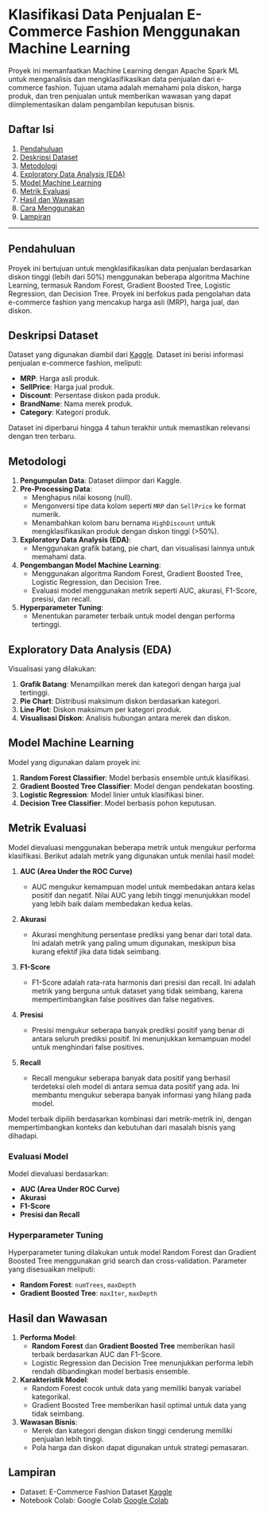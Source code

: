 # Klasifikasi Data Penjualan E-Commerce Fashion Menggunakan Machine Learning

Proyek ini memanfaatkan Machine Learning dengan Apache Spark ML untuk menganalisis dan mengklasifikasikan data penjualan dari e-commerce fashion. Tujuan utama adalah memahami pola diskon, harga produk, dan tren penjualan untuk memberikan wawasan yang dapat diimplementasikan dalam pengambilan keputusan bisnis.

## Daftar Isi
1. [Pendahuluan](#pendahuluan)
2. [Deskripsi Dataset](#deskripsi-dataset)
3. [Metodologi](#metodologi)
4. [Exploratory Data Analysis (EDA)](#exploratory-data-analysis-eda)
5. [Model Machine Learning](#model-machine-learning)
6. [Metrik Evaluasi](#metrik-evaluasi)
7. [Hasil dan Wawasan](#hasil-dan-wawasan)
8. [Cara Menggunakan](#cara-menggunakan)
9. [Lampiran](#lampiran)
---

## Pendahuluan
Proyek ini bertujuan untuk mengklasifikasikan data penjualan berdasarkan diskon tinggi (lebih dari 50%) menggunakan beberapa algoritma Machine Learning, termasuk Random Forest, Gradient Boosted Tree, Logistic Regression, dan Decision Tree. Proyek ini berfokus pada pengolahan data e-commerce fashion yang mencakup harga asli (MRP), harga jual, dan diskon.

## Deskripsi Dataset
Dataset yang digunakan diambil dari [Kaggle](https://www.kaggle.com/datasets/mukuldeshantri/ecommerce-fashion-dataset). Dataset ini berisi informasi penjualan e-commerce fashion, meliputi:
- **MRP**: Harga asli produk.
- **SellPrice**: Harga jual produk.
- **Discount**: Persentase diskon pada produk.
- **BrandName**: Nama merek produk.
- **Category**: Kategori produk.

Dataset ini diperbarui hingga 4 tahun terakhir untuk memastikan relevansi dengan tren terbaru.

## Metodologi
1. **Pengumpulan Data**: Dataset diimpor dari Kaggle.
2. **Pre-Processing Data**:  
   - Menghapus nilai kosong (null).  
   - Mengonversi tipe data kolom seperti `MRP` dan `SellPrice` ke format numerik.  
   - Menambahkan kolom baru bernama `HighDiscount` untuk mengklasifikasikan produk dengan diskon tinggi (>50%).  
3. **Exploratory Data Analysis (EDA)**:
   - Menggunakan grafik batang, pie chart, dan visualisasi lainnya untuk memahami data.
4. **Pengembangan Model Machine Learning**:
   - Menggunakan algoritma Random Forest, Gradient Boosted Tree, Logistic Regression, dan Decision Tree.
   - Evaluasi model menggunakan metrik seperti AUC, akurasi, F1-Score, presisi, dan recall.
5. **Hyperparameter Tuning**:
   - Menentukan parameter terbaik untuk model dengan performa tertinggi.

## Exploratory Data Analysis (EDA)
Visualisasi yang dilakukan:
1. **Grafik Batang**: Menampilkan merek dan kategori dengan harga jual tertinggi.
2. **Pie Chart**: Distribusi maksimum diskon berdasarkan kategori.
3. **Line Plot**: Diskon maksimum per kategori produk.
4. **Visualisasi Diskon**: Analisis hubungan antara merek dan diskon.

## Model Machine Learning
Model yang digunakan dalam proyek ini:
1. **Random Forest Classifier**: Model berbasis ensemble untuk klasifikasi.
2. **Gradient Boosted Tree Classifier**: Model dengan pendekatan boosting.
3. **Logistic Regression**: Model linier untuk klasifikasi biner.
4. **Decision Tree Classifier**: Model berbasis pohon keputusan.

## Metrik Evaluasi
Model dievaluasi menggunakan beberapa metrik untuk mengukur performa klasifikasi. Berikut adalah metrik yang digunakan untuk menilai hasil model:

1. **AUC (Area Under the ROC Curve)**  
   - AUC mengukur kemampuan model untuk membedakan antara kelas positif dan negatif. Nilai AUC yang lebih tinggi menunjukkan model yang lebih baik dalam membedakan kedua kelas.

2. **Akurasi**  
   - Akurasi menghitung persentase prediksi yang benar dari total data. Ini adalah metrik yang paling umum digunakan, meskipun bisa kurang efektif jika data tidak seimbang.

3. **F1-Score**  
   - F1-Score adalah rata-rata harmonis dari presisi dan recall. Ini adalah metrik yang berguna untuk dataset yang tidak seimbang, karena mempertimbangkan false positives dan false negatives.

4. **Presisi**  
   - Presisi mengukur seberapa banyak prediksi positif yang benar di antara seluruh prediksi positif. Ini menunjukkan kemampuan model untuk menghindari false positives.

5. **Recall**  
   - Recall mengukur seberapa banyak data positif yang berhasil terdeteksi oleh model di antara semua data positif yang ada. Ini membantu mengukur seberapa banyak informasi yang hilang pada model.

Model terbaik dipilih berdasarkan kombinasi dari metrik-metrik ini, dengan mempertimbangkan konteks dan kebutuhan dari masalah bisnis yang dihadapi.

### Evaluasi Model
Model dievaluasi berdasarkan:
- **AUC (Area Under ROC Curve)**  
- **Akurasi**  
- **F1-Score**  
- **Presisi dan Recall**

### Hyperparameter Tuning
Hyperparameter tuning dilakukan untuk model Random Forest dan Gradient Boosted Tree menggunakan grid search dan cross-validation. Parameter yang disesuaikan meliputi:
- **Random Forest**: `numTrees`, `maxDepth`
- **Gradient Boosted Tree**: `maxIter`, `maxDepth`

## Hasil dan Wawasan
1. **Performa Model**:
   - **Random Forest** dan **Gradient Boosted Tree** memberikan hasil terbaik berdasarkan AUC dan F1-Score.
   - Logistic Regression dan Decision Tree menunjukkan performa lebih rendah dibandingkan model berbasis ensemble.
2. **Karakteristik Model**:
   - Random Forest cocok untuk data yang memiliki banyak variabel kategorikal.
   - Gradient Boosted Tree memberikan hasil optimal untuk data yang tidak seimbang.
3. **Wawasan Bisnis**:
   - Merek dan kategori dengan diskon tinggi cenderung memiliki penjualan lebih tinggi.
   - Pola harga dan diskon dapat digunakan untuk strategi pemasaran.

## Lampiran

 - Dataset: E-Commerce Fashion Dataset [Kaggle](https://www.kaggle.com/datasets/mukuldeshantri/ecommerce-fashion-dataset)
 - Notebook Colab: Google Colab [Google Colab](https://colab.research.google.com/drive/18wNjw-FoVbG33Iq3kQvzNLLUXJrCWepR?usp=sharing)
